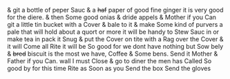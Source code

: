 & git a bottle of peper Sauc & a ~~haf~~ paper of good fine ginger it is very good for the diere. & then Some good onias & dride appels & Mother if you Can git a little tin bucket with a Cover & bale to it & make Some kind of purvers a pale that will hold about a quort or more it will be handy to Stew Sauc in or make tea in pack it Snug & put the Cover on tite with a Rag over the Cover & it will Come all Rite  it will be So good for we dont have nothing but Sow bely & ~~bred~~ biscuit is the most we have, Coffee & Some bens. Send it Mother & Father if you Can. wall I must Close & go to diner the men has Called So good by for this time Rite as Soon as you Send the box  Send the gloves